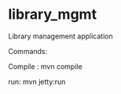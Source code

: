 # library_mgmt
Library management application

Commands:



Compile : mvn compile

run: mvn jetty:run


